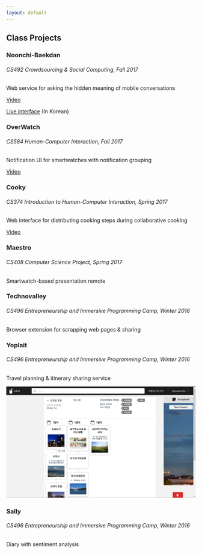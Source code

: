 ```yaml
---
layout: default
---
```


## Class Projects

### Noonchi-Baekdan
###### CS492 Crowdsourcing & Social Computing, Fall 2017

Web service for asking the hidden meaning of mobile conversations

[Video](https://youtu.be/24dy5Z9G1cg)

[Live interface](https://crowdsourcing.hyunwoo.me) (In Korean)

### OverWatch
###### CS584 Human-Computer Interaction, Fall 2017

Notification UI for smartwatches with notification grouping

[Video](https://youtu.be/xeDZn7mDO-o)

### Cooky
###### CS374 Introduction to Human-Computer Interaction, Spring 2017

Web interface for distributing cooking steps during collaborative cooking

[Video](https://youtu.be/cMA56X1iGWg)

### Maestro
###### CS408 Computer Science Project, Spring 2017

Smartwatch-based presentation remote

### Technovalley
###### CS496 Entrepreneurship and Immersive Programming Camp, Winter 2016

Browser extension for scrapping web pages & sharing

### Yoplait
###### CS496 Entrepreneurship and Immersive Programming Camp, Winter 2016

Travel planning & itinerary sharing service

![Screenshot](./yoplait.png)

### Sally
###### CS496 Entrepreneurship and Immersive Programming Camp, Winter 2016

Diary with sentiment analysis